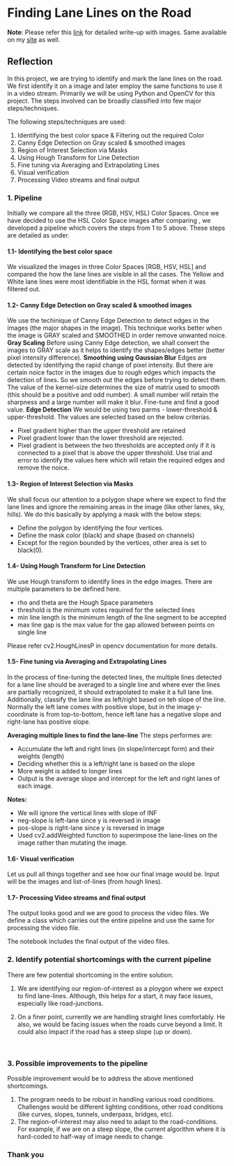 # Finding Lane Lines on the Road

__Note__: Please refer this [link](Project-1-Finding-Lane-Lines.html) for detailed write-up with images. Same available on my [site](https://sujithvn.me) as well.

## Reflection

In this project, we are trying to identify and mark the lane lines on the road. We first identify it on a image and later employ the same functions to use it in a video stream. Primarily we will be using Python and OpenCV for this project. The steps involved can be broadly classified into few major steps/techniques. 

The following steps/techniques are used:

1. Identifying the best color space & Filtering out the required Color
2. Canny Edge Detection on Gray scaled & smoothed images
3. Region of Interest Selection via Masks
4. Using Hough Transform for Line Detection
5. Fine tuning via Averaging and Extrapolating Lines
6. Visual verification
7. Processing Video streams and final output

### 1. Pipeline

Initially we compare all the three (RGB, HSV, HSL) Color Spaces. Once we have decided to use the HSL Color Space images after comparing , we developed a pipeline which covers the steps from 1 to 5 above. These steps are detailed as under.

#### 1.1- Identifying the best color space

We visualized the images in three Color Spaces [RGB, HSV, HSL] and compared the how the lane lines are visible in all the cases. The Yellow and White lane lines were most identifiable in the HSL format when it was filtered out.

#### 1.2- Canny Edge Detection on Gray scaled & smoothed images

We use the techinique of Canny Edge Detection to detect edges in the images (the major shapes in the image). This technique works better when the image is GRAY scaled and SMOOTHED in order remove unwanted noice.
**Gray Scaling**
Before using Canny Edge detection, we shall convert the images to GRAY scale as it helps to identify the shapes/edges better (better pixel intensity difference).
**Smoothing using Gaussian Blur**
Edges are detected by identifying the rapid change of pixel intensity. But there are certain noice factor in the images due to rough edges which impacts the detection of lines. So we smooth out the edges before trying to detect them. The value of the kernel-size determines the size of matrix used to smooth (this should be a positive and odd number). A small number will retain the sharpness and a large number will make it blur. Fine-tune and find a good value.
**Edge Detection**
We would be using two parms - lower-threshold & upper-threshold. The values are selected based on the below criterias.
- Pixel gradient higher than the upper threshold are retained
- Pixel gradient lower than the lower threshold are rejected.
- Pixel gradient is between the two thresholds are accepted only if it is connected to a pixel that is above the upper threshold.
  Use trial and error to identify the values here which will retain the required edges and remove the noice.

#### 1.3- Region of Interest Selection via Masks
We shall focus our attention to a polygon shape where we expect to find the lane lines and ignore the remaining areas in the image (like other lanes, sky, hills). We do this basically by applying a mask with the below steps:
- Define the polygon by identifying the four vertices.
- Define the mask color (black) and shape (based on channels) 
- Except for the region bounded by the vertices, other area is set to black(0).

#### 1.4- Using Hough Transform for Line Detection
We use Hough transform to identify lines in the edge images. There are multiple parameters to be defined here.
- rho and theta are the Hough Space parameters
- threshold is the minimum votes required for the selected lines
- min line length is the minimum length of the line segment to be accepted
- max line gap is the max value for the gap allowed between points on single line

Please refer cv2.HoughLinesP in opencv documentation for more details.

#### 1.5- Fine tuning via Averaging and Extrapolating Lines
In the process of fine-tuning the detected lines, the multiple lines detected for a lane line should be averaged to a single line and where ever the lines are partially recognized, it should extrapolated to make it a full lane line.
Additionally, classify the lane line as left/right based on teh slope of the line. Normally the left lane comes with positive slope, but in the image y-coordinate is from top-to-bottom, hence left lane has a negative slope and right-lane has positive slope.

**Averaging multiple lines to find the lane-line**
The steps performes are:
- Accumulate the left and right lines (in slope/intercept form) and their weights (length)
- Deciding whether this is a left/right lane is based on the slope
- More weight is added to longer lines    
- Output is the average slope and intercept for the left and right lanes of each image.

**Notes:**
- We will ignore the vertical lines with slope of INF
- neg-slope is left-lane since y is reversed in image
- pos-slope is right-lane since y is reversed in image
- Used cv2.addWeighted function to superimpose the lane-lines on the image rather than mutating the image.

#### 1.6- Visual verification
Let us pull all things together and see how our final image would be. Input will be the images and list-of-lines (from hough lines).

#### 1.7- Processing Video streams and final output
The output looks good and we are good to process the video files. We define a class which carries out the entire pipeline and use the same for processing the video file.

The notebook includes the final output of the video files.


### 2. Identify potential shortcomings with the current pipeline

There are few potential shortcoming in the entire solution.
1. We are identifying our region-of-interest as a ploygon where we expect to find lane-lines. Although, this helps for a start, it may face issues, especially like road-junctions.

2. On a finer point, currently we are handling straight lines comfortably. He also, we would be facing issues when the roads curve beyond a limit. It could also impact if the road has a steep slope (up or down).

   ​

### 3. Possible improvements to the pipeline

Possible improvement would be to address the above mentioned shortcomings.

1. The program needs to be robust in handling various road conditions. Challenges would be different lighting conditions, other road conditions (like curves, slopes, tunnels, underpass, bridges, etc).
2. The region-of-interest may also need to adapt to the road-conditions. For example, if we are on a steep slope, the current algorithm where it is hard-coded to half-way of image needs to change. 

### Thank you

